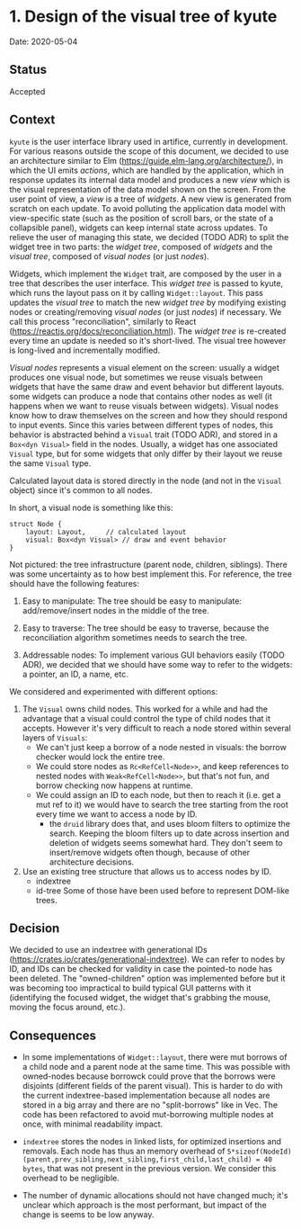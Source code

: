 # 1. Design of the visual tree of kyute

Date: 2020-05-04

## Status

Accepted

## Context

`kyute` is the user interface library used in artifice, currently in development. For various reasons outside the scope of this document,
we decided to use an architecture similar to Elm (https://guide.elm-lang.org/architecture/), in which the UI emits
_actions_, which are handled by the application, which in response updates its internal data model and produces a new 
_view_ which is the visual representation of the data model shown on the screen. From the user point of view, a _view_ is a tree of _widgets_. 
A new view is generated from scratch on each update. 
To avoid polluting the application data model with view-specific state (such as the position of scroll bars, or the 
state of a collapsible panel), widgets can keep internal state across updates. 
To relieve the user of managing this state, we decided (TODO ADR) to split the widget tree in two parts: the _widget tree_,
composed of _widgets_ and the _visual tree_, composed of _visual nodes_ (or just _nodes_).

Widgets, which implement the `Widget` trait, are composed by the user in a tree that describes the user interface.
This _widget tree_ is passed to kyute, which runs the layout pass on it by calling `Widget::layout`. 
This pass updates the _visual tree_ to match the new _widget tree_ by modifying existing nodes or creating/removing 
_visual nodes_ (or just _nodes_) if necessary. We call this process "reconciliation", similarly to React (https://reactjs.org/docs/reconciliation.html). 
The _widget tree_ is re-created every time an update is needed so it's short-lived. The visual tree however is long-lived and incrementally modified.

_Visual nodes_ represents a visual element on the screen: usually a widget produces one visual node, 
but sometimes we reuse visuals between widgets that have the same draw and event behavior but different layouts.
 some widgets can produce a node that contains other nodes as well (it happens when we want to reuse visuals between widgets).
Visual nodes know how to draw themselves on the screen and how they should respond to input events.
Since this varies between different types of nodes, this behavior is abstracted behind a `Visual` trait (TODO ADR), and stored in a `Box<dyn Visual>` field in the nodes.
Usually, a widget has one associated `Visual` type, but for some widgets that only differ by their layout we reuse the same
`Visual` type.

Calculated layout data is stored directly in the node (and not in the `Visual` object) since it's common to all nodes. 

In short, a visual node is something like this:
```
struct Node {
    layout: Layout,     // calculated layout
    visual: Box<dyn Visual> // draw and event behavior
}
```
Not pictured: the tree infrastructure (parent node, children, siblings).
There was some uncertainty as to how best implement this. 
For reference, the tree should have the following features:

1. Easy to manipulate:
    The tree should be easy to manipulate: add/remove/insert nodes in the middle of the tree.

2. Easy to traverse:
    The tree should be easy to traverse, because the reconciliation algorithm sometimes needs to search the tree.

3. Addressable nodes:
    To implement various GUI behaviors easily (TODO ADR), we decided that we should have some way to refer to the widgets:
    a pointer, an ID, a name, etc.


We considered and experimented with different options:
1. The `Visual` owns child nodes. This worked for a while and had the advantage that a visual could control the type of 
child nodes that it accepts. However it's very difficult to reach a node stored within several layers of `Visuals`:
    - We can't just keep a borrow of a node nested in visuals: the borrow checker would lock the entire tree.
    - We could store nodes as `Rc<RefCell<Node>>`, and keep references to nested nodes with `Weak<RefCell<Node>>`,
      but that's not fun, and borrow checking now happens at runtime. 
    - We could assign an ID to each node, but then to reach it (i.e. get a mut ref to it) we would have to search the 
    tree starting from the root every time we want to access a node by ID.
        - the `druid` library does that, and uses bloom filters to optimize the search. Keeping the bloom filters up to date
          across insertion and deletion of widgets seems somewhat hard. 
          They don't seem to insert/remove widgets often though, because of other architecture decisions.
2. Use an existing tree structure that allows us to access nodes by ID.
    - indextree
    - id-tree
Some of those have been used before to represent DOM-like trees.
    

## Decision
We decided to use an indextree with generational IDs (https://crates.io/crates/generational-indextree). We can refer to nodes
by ID, and IDs can be checked for validity in case the pointed-to node has been deleted. The "owned-children" option was
implemented before but it was becoming too impractical to build typical GUI patterns with it (identifying the focused widget, 
the widget that's grabbing the mouse, moving the focus around, etc.).


## Consequences
- In some implementations of `Widget::layout`, there were mut borrows of a child node and a parent node at the same time.
This was possible with owned-nodes because borrowck could prove that the borrows were disjoints (different fields of the parent visual).
This is harder to do with the current indextree-based implementation because all nodes are stored in a big array and 
there are no "split-borrows" like in Vec. The code has been refactored to avoid mut-borrowing multiple nodes at once,
with minimal readability impact.

- `indextree` stores the nodes in linked lists, for optimized insertions and removals. 
Each node has thus an memory overhead of `5*sizeof(NodeId) (parent,prev_sibling,next_sibling,first_child,last_child) = 40 bytes`,
that was not present in the previous version. We consider this overhead to be negligible.

- The number of dynamic allocations should not have changed much; it's unclear which approach is the most performant,
but impact of the change is seems to be low anyway.   